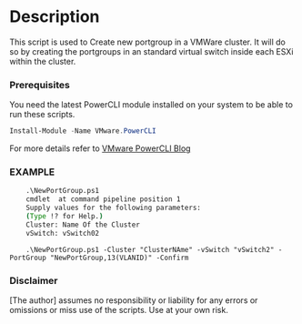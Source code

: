 # Description

This script is used to Create new portgroup in a VMWare cluster. It will do so by creating the portgroups
in an standard virtual switch inside each ESXi within the cluster.

### Prerequisites

You need the latest PowerCLI module installed on your system to be able to run these scripts.
```Powershell
Install-Module -Name VMware.PowerCLI
```
For more details refer to [VMware PowerCLI Blog](https://blogs.vmware.com/PowerCLI/2017/04/powercli-install-process-powershell-gallery.html)

### EXAMPLE

```cmd
    .\NewPortGroup.ps1
    cmdlet  at command pipeline position 1
    Supply values for the following parameters:
    (Type !? for Help.)
    Cluster: Name Of the Cluster
    vSwitch: vSwitch02
```
```
    .\NewPortGroup.ps1 -Cluster "ClusterNAme" -vSwitch "vSwitch2" -PortGroup "NewPortGroup,13(VLANID)" -Confirm
```
### Disclaimer 

[The author] assumes no responsibility or liability for any errors or omissions or miss use of the scripts. Use at your own risk.